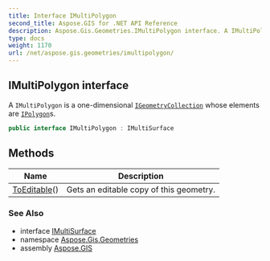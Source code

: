 ```yaml
---
title: Interface IMultiPolygon
second_title: Aspose.GIS for .NET API Reference
description: Aspose.Gis.Geometries.IMultiPolygon interface. A IMultiPolygon is a onedimensional IGeometryCollection whose elements are IPolygons
type: docs
weight: 1170
url: /net/aspose.gis.geometries/imultipolygon/
---
```

## IMultiPolygon interface

A `IMultiPolygon` is a one-dimensional [`IGeometryCollection`](../igeometrycollection/) whose elements are [`IPolygon`](../ipolygon/)s.

```csharp
public interface IMultiPolygon : IMultiSurface
```

## Methods

| Name | Description |
| --- | --- |
| [ToEditable](../../aspose.gis.geometries/imultipolygon/toeditable/)() | Gets an editable copy of this geometry. |

### See Also

* interface [IMultiSurface](../imultisurface/)
* namespace [Aspose.Gis.Geometries](../../aspose.gis.geometries/)
* assembly [Aspose.GIS](../../)


